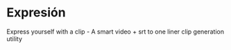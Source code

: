 # Expresión
Express yourself with a clip - A smart video + srt to one liner clip generation utility 

